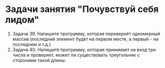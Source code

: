 # Задачи занятия "Почувствуй себя лидом"
1. Задача 39. Напишите программу, которая перевернёт одномерный массив (последний элемент будет на первом месте, а первый - на последнем и т.д.)
2. Задача 40. Напишите программу, которая принимает на вход три числа и проверяет, может ли существовать треугольник с сторонами такой длины.
